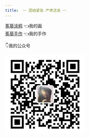 ```yaml
---
title:  〰️ 团结紧张 严肃活泼 〰️
---
```



[菟葵涂鸦](http://tukui-draw.lofter.com/) 👈我的画
<br>
[菟葵手作](http://tukui-handmake.lofter.com/) 👈我的手作
<br>

👇我的公众号

![](media/qrcode_for_gh_cd5f49983a5b_258.jpg)

